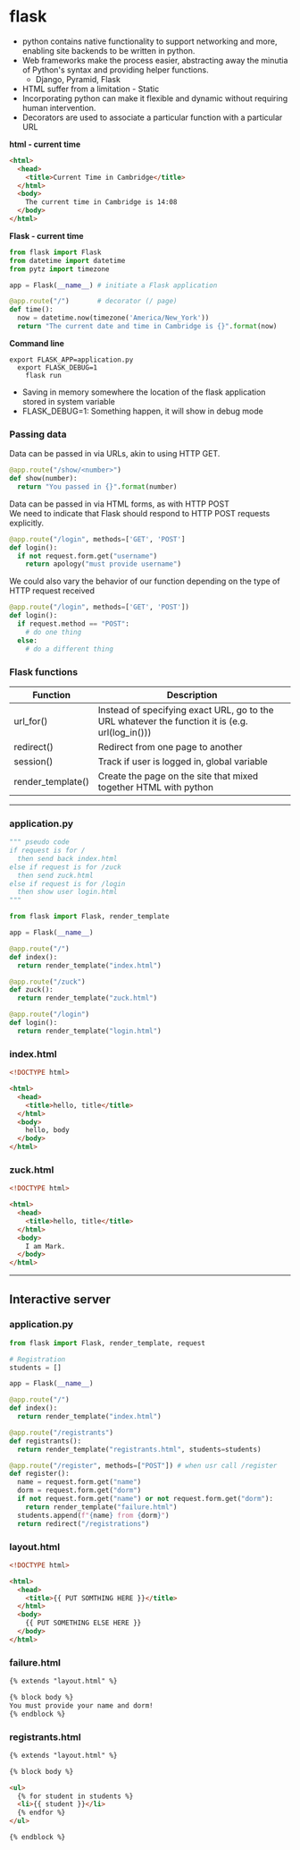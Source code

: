 # flask
- python contains native functionality to support networking and more, enabling site backends to be written in python.
- Web frameworks make the process easier, abstracting away the minutia of Python's syntax and providing helper functions.
  - Django, Pyramid, Flask
- HTML suffer from a limitation - Static
- Incorporating python can make it flexible and dynamic without requiring human intervention.
- Decorators are used to associate a particular function with a particular URL

**html - current time**
```html
<html>
  <head>
    <title>Current Time in Cambridge</title>
  </html>
  <body>
    The current time in Cambridge is 14:08
  </body>
</html>
```

**Flask - current time**
```python
from flask import Flask
from datetime import datetime
from pytz import timezone

app = Flask(__name__) # initiate a Flask application

@app.route("/")       # decorator (/ page)
def time():
  now = datetime.now(timezone('America/New_York'))
  return "The current date and time in Cambridge is {}".format(now)
```

**Command line**
```
export FLASK_APP=application.py
  export FLASK_DEBUG=1
    flask run
```
- Saving in memory somewhere the location of the flask application stored in system variable
- FLASK_DEBUG=1: Something happen, it will show in debug mode

### Passing data
Data can be passed in via URLs, akin to using HTTP GET.
```python
@app.route("/show/<number>")
def show(number):
  return "You passed in {}".format(number)
```

Data can be passed in via HTML forms, as with HTTP POST\
We need to indicate that Flask should respond to HTTP POST requests explicitly.
```python
@app.route("/login", methods=['GET', 'POST']
def login():
  if not request.form.get("username")
    return apology("must provide username")
```

We could also vary the behavior of our function depending on the type of HTTP request received
```python
@app.route("/login", methods=['GET', 'POST'])
def login():
  if request.method == "POST":
    # do one thing
  else:
    # do a different thing
```

### Flask functions
| Function          	| Description                                                                                     	|
|-------------------	|-------------------------------------------------------------------------------------------------	|
| url_for()         	| Instead of specifying exact URL, go to the URL whatever the function it is (e.g. url(log_in())) 	|
| redirect()        	| Redirect from one page to another                                                               	|
| session()         	| Track if user is logged in, global variable                                                     	|
| render_template() 	| Create the page on the site that mixed together HTML with python                                	|

---

### application.py
```python
""" pseudo code
if request is for /
  then send back index.html
else if request is for /zuck
  then send zuck.html
else if request is for /login
  then show user login.html
"""

from flask import Flask, render_template

app = Flask(__name__)

@app.route("/")
def index():
  return render_template("index.html")

@app.route("/zuck")
def zuck():
  return render_template("zuck.html")

@app.route("/login")
def login():
  return render_template("login.html")
```

### index.html
```html
<!DOCTYPE html>

<html>
  <head>
    <title>hello, title</title>
  </html>
  <body>
    hello, body
  </body>
</html>
```

### zuck.html
```html
<!DOCTYPE html>

<html>
  <head>
    <title>hello, title</title>
  </html>
  <body>
    I am Mark.
  </body>
</html>
```

---

## Interactive server
### application.py
```python
from flask import Flask, render_template, request

# Registration
students = []

app = Flask(__name__)

@app.route("/")
def index():
  return render_template("index.html")

@app.route("/registrants")
def registrants():
  return render_template("registrants.html", students=students)

@app.route("/register", methods=["POST"]) # when usr call /register
def register():
  name = request.form.get("name")
  dorm = request.form.get("dorm")
  if not request.form.get("name") or not request.form.get("dorm"):
    return render_template("failure.html")
  students.append(f"{name} from {dorm}")
  return redirect("/registrations")
```

### layout.html
```html
<!DOCTYPE html>

<html>
  <head>
    <title>{{ PUT SOMTHING HERE }}</title>
  </html>
  <body>
    {{ PUT SOMETHING ELSE HERE }}
  </body>
</html>
```

### failure.html
```html
{% extends "layout.html" %}

{% block body %}
You must provide your name and dorm!
{% endblock %}
```

### registrants.html
```html
{% extends "layout.html" %}

{% block body %}

<ul>
  {% for student in students %}
  <li>{{ student }}</li>
  {% endfor %}
</ul>

{% endblock %}
```
